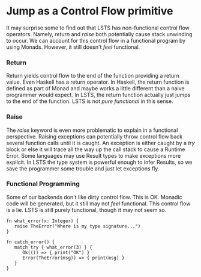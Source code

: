# Jump as a Control Flow primitive

It may surprise some to find out that LSTS has non-functional control flow operators.
Namely, *return* and *raise* both potentially cause stack unwinding to occur.
We can account for this control flow in a functional program by using Monads.
However, it still doesn't *feel* functional.

### Return

Return yields control flow to the end of the function providing a return value.
Even Haskell has a return operator.
In Haskell, the return function is defined as part of Monad and maybe works a little different than a naive programmer would expect.
In LSTS, the return function actually just jumps to the end of the function.
LSTS is not *pure functional* in this sense.

### Raise

The *raise* keyword is even more problematic to explain in a functional perspective.
Raising exceptions can potentially throw control flow back several function calls until it is caught.
An exception is either caught by a *try* block or else it will trace all the way up the call stack to cause a Runtime Error.
Some languages may use Result types to make exceptions more explicit.
In LSTS the type system is powerful enough to infer Results, so we save the programmer some trouble and just let exceptions fly.

### Functional Programming

Some of our backends don't like dirty control flow.
This is OK.
Monadic code will be generated, but it still may not *feel* functional.
This control flow is a lie.
LSTS is still purely functional, though it may not seem so.

```lsts
fn what_error(x: Integer) {
   raise TheError("Where is my type signature...")
}

fn catch_error() {
   match try { what_error(3) } {
      Ok(()) => { print("OK") }
      Error(TheError(msg)) => { print(msg) }
   }
}
```
